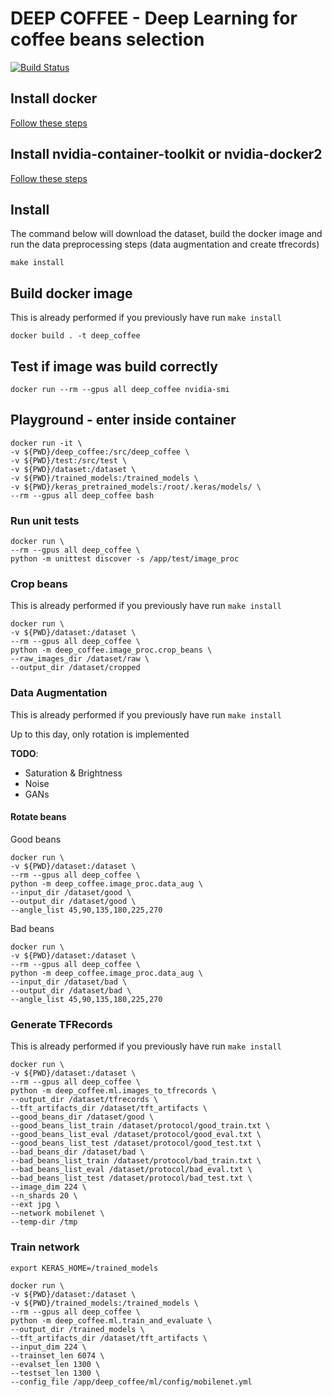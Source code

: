 # DEEP COFFEE - Deep Learning for coffee beans selection
[![Build Status](https://travis-ci.com/Tauranis/deep_coffee.svg?branch=master)](https://travis-ci.com/Tauranis/deep_coffee)

## Install docker

[Follow these steps](https://docs.docker.com/install/linux/docker-ce/ubuntu/)

## Install nvidia-container-toolkit or nvidia-docker2

[Follow these steps](https://github.com/NVIDIA/nvidia-docker)

## Install

The command below will download the dataset, build the docker image and run the data preprocessing steps (data augmentation and create tfrecords)

``` 
make install
```

## Build docker image

This is already performed if you previously have run `make install` 

``` 
docker build . -t deep_coffee
```

## Test if image was build correctly

``` 
docker run --rm --gpus all deep_coffee nvidia-smi
```

## Playground - enter inside container

``` 
docker run -it \
-v ${PWD}/deep_coffee:/src/deep_coffee \
-v ${PWD}/test:/src/test \
-v ${PWD}/dataset:/dataset \
-v ${PWD}/trained_models:/trained_models \
-v ${PWD}/keras_pretrained_models:/root/.keras/models/ \
--rm --gpus all deep_coffee bash
```

### Run unit tests

``` 
docker run \
--rm --gpus all deep_coffee \
python -m unittest discover -s /app/test/image_proc
```

### Crop beans

This is already performed if you previously have run `make install` 

``` 
docker run \
-v ${PWD}/dataset:/dataset \
--rm --gpus all deep_coffee \
python -m deep_coffee.image_proc.crop_beans \
--raw_images_dir /dataset/raw \
--output_dir /dataset/cropped
```

### Data Augmentation

This is already performed if you previously have run `make install` 

Up to this day, only rotation is implemented

**TODO**:

* Saturation & Brightness
* Noise
* GANs

#### Rotate beans

Good beans

``` 
docker run \
-v ${PWD}/dataset:/dataset \
--rm --gpus all deep_coffee \
python -m deep_coffee.image_proc.data_aug \
--input_dir /dataset/good \
--output_dir /dataset/good \
--angle_list 45,90,135,180,225,270
```

Bad beans

``` 
docker run \
-v ${PWD}/dataset:/dataset \
--rm --gpus all deep_coffee \
python -m deep_coffee.image_proc.data_aug \
--input_dir /dataset/bad \
--output_dir /dataset/bad \
--angle_list 45,90,135,180,225,270
```

### Generate TFRecords

This is already performed if you previously have run `make install` 

``` 
docker run \
-v ${PWD}/dataset:/dataset \
--rm --gpus all deep_coffee \
python -m deep_coffee.ml.images_to_tfrecords \
--output_dir /dataset/tfrecords \
--tft_artifacts_dir /dataset/tft_artifacts \
--good_beans_dir /dataset/good \
--good_beans_list_train /dataset/protocol/good_train.txt \
--good_beans_list_eval /dataset/protocol/good_eval.txt \
--good_beans_list_test /dataset/protocol/good_test.txt \
--bad_beans_dir /dataset/bad \
--bad_beans_list_train /dataset/protocol/bad_train.txt \
--bad_beans_list_eval /dataset/protocol/bad_eval.txt \
--bad_beans_list_test /dataset/protocol/bad_test.txt \
--image_dim 224 \
--n_shards 20 \
--ext jpg \
--network mobilenet \
--temp-dir /tmp
```

### Train network

``` 
export KERAS_HOME=/trained_models

docker run \
-v ${PWD}/dataset:/dataset \
-v ${PWD}/trained_models:/trained_models \
--rm --gpus all deep_coffee \
python -m deep_coffee.ml.train_and_evaluate \
--output_dir /trained_models \
--tft_artifacts_dir /dataset/tft_artifacts \
--input_dim 224 \
--trainset_len 6074 \
--evalset_len 1300 \
--testset_len 1300 \
--config_file /app/deep_coffee/ml/config/mobilenet.yml
```

